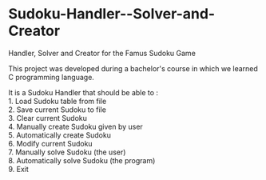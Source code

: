 # Sudoku-Handler--Solver-and-Creator
Handler, Solver and Creator for the Famus Sudoku Game

This project was developed during a bachelor's course in which we learned C programming language.

It is a Sudoku Handler that should be able to :<br />
	1. Load Sudoku table from file <br />
	2. Save current Sudoku to file <br />
	3. Clear current Sudoku <br />
	4. Manually create Sudoku given by user <br />
	5. Automatically create Sudoku <br />
	6. Modify current Sudoku <br />
	7. Manually solve Sudoku (the user) <br />
	8. Automatically solve Sudoku (the program) <br />
	9. Exit
